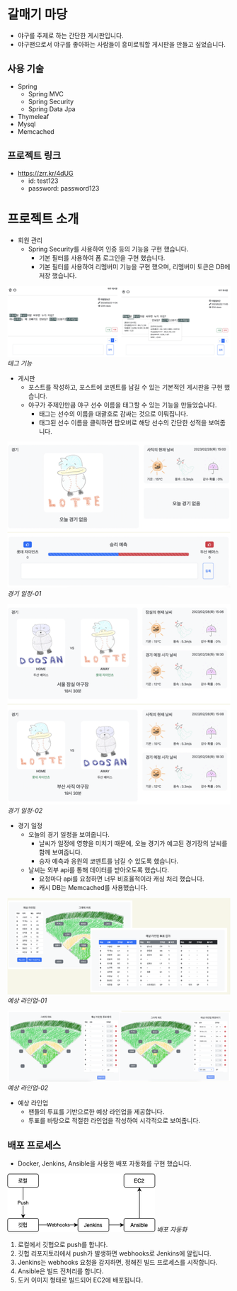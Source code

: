 # 갈매기 마당

- 야구를 주제로 하는 간단한 게시판입니다.
- 야구팬으로서 야구를 좋아하는 사람들이 흥미로워할 게시판을 만들고 싶었습니다.

## 사용 기술

- Spring
  - Spring MVC
  - Spring Security
  - Spring Data Jpa
- Thymeleaf
- Mysql
- Memcached

## 프로젝트 링크

- https://zrr.kr/4dUG
  - id: test123
  - password: password123


# 프로젝트 소개


- 회원 관리
  - Spring Security를 사용하여 인증 등의 기능을 구현 했습니다.
    - 기본 필터를 사용하여 폼 로그인을 구현 했습니다.
    - 기본 필터를 사용하여 리멤버미 기능을 구현 했으며, 리멤버미 토큰은 DB에 저장 했습니다.



![img-description](images/readme-01.png)
_태그 기능_

- 게시판
  - 포스트를 작성하고, 포스트에 코멘트를 남길 수 있는 기본적인 게시판을 구현 했습니다.
  - 야구가 주제인만큼 야구 선수 이름을 태그할 수 있는 기능을 만들었습니다.
    - 태그는 선수의 이름을 대괄호로 감싸는 것으로 이뤄집니다.
    - 태그된 선수 이름을 클릭하면 팝오버로 해당 선수의 간단한 성적을 보여줍니다.



![img-description](images/readme-04.png)
_경기 일정-01_

![img-description](images/readme-05.png)
_경기 일정-02_

- 경기 일정
  - 오늘의 경기 일정을 보여줍니다.
    - 날씨가 일정에 영향을 미치기 때문에, 오늘 경기가 예고된 경기장의 날씨를 함께 보여줍니다.
    - 승자 예측과 응원의 코멘트를 남길 수 있도록 했습니다.
  - 날씨는 외부 api를 통해 데이터를 받아오도록 했습니다.
    - 요청마다 api를 요청하면 너무 비효율적이라 캐싱 처리 했습니다.
    - 캐시 DB는 Memcached를 사용했습니다.

![img-description](images/readme-02.png)
_예상 라인업-01_

![img-description](images/readme-03.png)
_예상 라인업-02_

- 예상 라인업
  - 팬들의 투표를 기반으로한 예상 라인업을 제공합니다.
  - 투표를 바탕으로 적절한 라인업을 작성하여 시각적으로 보여줍니다.


## 배포 프로세스

- Docker, Jenkins, Ansible을 사용한 배포 자동화를 구현 했습니다.

![img-description](images/readme-06.png)
_배포 자동화_

1. 로컬에서 깃헙으로 push를 합니다.
2. 깃헙 리포지토리에서 push가 발생하면 webhooks로 Jenkins에 알립니다.
3. Jenkins는 webhooks 요청을 감지하면, 정해진 빌드 프로세스를 시작합니다.
4. Ansible은 빌드 전처리를 합니다.
5. 도커 이미지 형태로 빌드되어 EC2에 배포됩니다.

